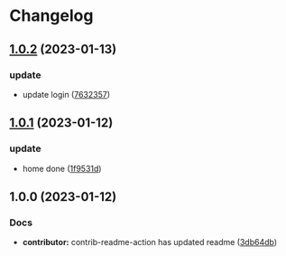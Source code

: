 # Changelog

## [1.0.2](https://github.com/School-of-Website-Engineering/Knock-Ding-Yanxuan/compare/v1.0.1...v1.0.2) (2023-01-13)


### update

* update login ([7632357](https://github.com/School-of-Website-Engineering/Knock-Ding-Yanxuan/commit/7632357144d4eb370a672e4bdd8871f0f4ec9844))

## [1.0.1](https://github.com/School-of-Website-Engineering/Knock-Ding-Yanxuan/compare/v1.0.0...v1.0.1) (2023-01-12)


### update

* home done ([1f9531d](https://github.com/School-of-Website-Engineering/Knock-Ding-Yanxuan/commit/1f9531de36162751c45602fdbd7dc3f577cdc13e))

## 1.0.0 (2023-01-12)


### Docs

* **contributor:** contrib-readme-action has updated readme ([3db64db](https://github.com/School-of-Website-Engineering/Knock-Ding-Yanxuan/commit/3db64db944d0e60bf1a0bd536bce02424b2ffa47))
